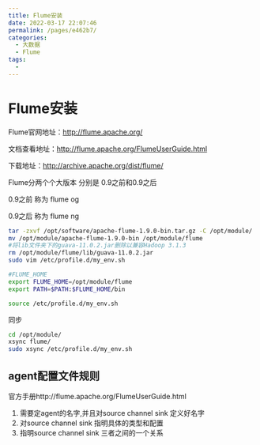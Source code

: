 ```yaml
---
title: Flume安装
date: 2022-03-17 22:07:46
permalink: /pages/e462b7/
categories:
  - 大数据
  - Flume
tags:
  - 
---
```

# Flume安装

Flume官网地址：http://flume.apache.org/

文档查看地址：http://flume.apache.org/FlumeUserGuide.html

下载地址：http://archive.apache.org/dist/flume/

Flume分两个个大版本 分别是 0.9之前和0.9之后

0.9之前 称为 flume og

0.9之后 称为 flume ng

```sh
tar -zxvf /opt/software/apache-flume-1.9.0-bin.tar.gz -C /opt/module/
mv /opt/module/apache-flume-1.9.0-bin /opt/module/flume
#将lib文件夹下的guava-11.0.2.jar删除以兼容Hadoop 3.1.3
rm /opt/module/flume/lib/guava-11.0.2.jar
sudo vim /etc/profile.d/my_env.sh 

#FLUME_HOME
export FLUME_HOME=/opt/module/flume
export PATH=$PATH:$FLUME_HOME/bin

source /etc/profile.d/my_env.sh 
```

同步

```sh
cd /opt/module/
xsync flume/
sudo xsync /etc/profile.d/my_env.sh 
```

## agent配置文件规则

官方手册http://flume.apache.org/FlumeUserGuide.html

1. 需要定agent的名字,并且对source channel sink 定义好名字
2. 对source channel sink 指明具体的类型和配置
3. 指明source channel sink 三者之间的一个关系

